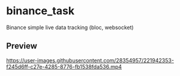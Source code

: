 # binance_task

Binance simple live data tracking (bloc, websocket)

## Preview


https://user-images.githubusercontent.com/28354957/221942353-f245d6ff-c27e-4285-8776-fb1538fda536.mp4

